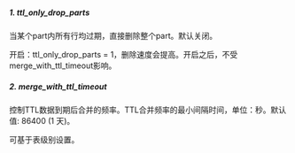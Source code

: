 ##### 1. ttl_only_drop_parts

当某个part内所有行均过期，直接删除整个part。默认关闭。

开启：ttl_only_drop_parts = 1，删除速度会提高。开启之后，不受merge_with_ttl_timeout影响。

##### 2. merge_with_ttl_timeout

控制TTL数据到期后合并的频率。TTL合并频率的最小间隔时间，单位：秒。默认值: 86400 (1 天)。

可基于表级别设置。

